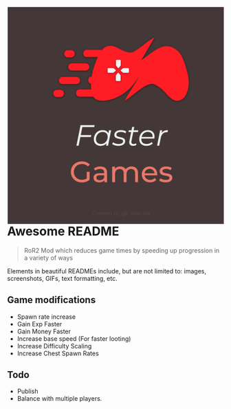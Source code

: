 <img src="icon.png" align="right" />

# Awesome README
> RoR2 Mod which reduces game times by speeding up progression in a variety of ways

Elements in beautiful READMEs include, but are not limited to: images, screenshots, GIFs, text formatting, etc.


## Game modifications
- Spawn rate increase
- Gain Exp Faster
- Gain Money Faster
- Increase base speed (For faster looting)
- Increase Difficulty Scaling
- Increase Chest Spawn Rates

## Todo
- Publish
- Balance with multiple players.